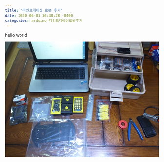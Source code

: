 ```yaml
---
title: "라인트레이싱 로봇 후기"
date: 2020-06-01 16:30:28 -0400
categories: arduino 라인트레이싱로봇후기
---
```


hello world

![image](/assets/images/1.jpg)
